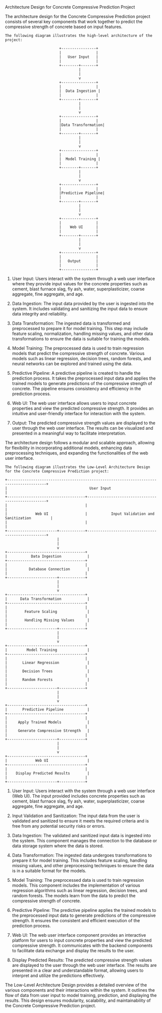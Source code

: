 Architecture Design for Concrete Compressive Prediction Project

The architecture design for the Concrete Compressive Prediction project consists of several key components that work together to predict the compressive strength of concrete based on input features. 

`The following diagram illustrates the high-level architecture of the project:`

```
                         +----------------+
                         |                |
                         |   User Input   |
                         |                |
                         +--------+-------+
                                  |
                                  |
                                  v
                         +----------------+
                         |                |
                         |  Data Ingestion |
                         |                |
                         +--------+-------+
                                  |
                                  |
                                  v
                         +----------------+
                         |                |
                         |Data Transformation|
                         |                |
                         +--------+-------+
                                  |
                                  |
                                  v
                         +----------------+
                         |                |
                         |  Model Training |
                         |                |
                         +--------+-------+
                                  |
                                  |
                                  v
                         +----------------+
                         |                |
                         |Predictive Pipeline|
                         |                |
                         +--------+-------+
                                  |
                                  |
                                  v
                         +----------------+
                         |                |
                         |    Web UI      |
                         |                |
                         +--------+-------+
                                  |
                                  |
                                  v
                         +----------------+
                         |                |
                         |   Output       |
                         |                |
                         +----------------+

```

1. User Input: Users interact with the system through a web user interface where they provide input values for the concrete properties such as cement, blast furnace slag, fly ash, water, superplasticizer, coarse aggregate, fine aggregate, and age.

2. Data Ingestion: The input data provided by the user is ingested into the system. It includes validating and sanitizing the input data to ensure data integrity and reliability.

3. Data Transformation: The ingested data is transformed and preprocessed to prepare it for model training. This step may include feature scaling, normalization, handling missing values, and other data transformations to ensure the data is suitable for training the models.

4. Model Training: The preprocessed data is used to train regression models that predict the compressive strength of concrete. Various models such as linear regression, decision trees, random forests, and neural networks can be explored and trained using the data.

5. Predictive Pipeline: A predictive pipeline is created to handle the prediction process. It takes the preprocessed input data and applies the trained models to generate predictions of the compressive strength of concrete. The pipeline ensures consistency and efficiency in the prediction process.

6. Web UI: The web user interface allows users to input concrete properties and view the predicted compressive strength. It provides an intuitive and user-friendly interface for interaction with the system.

7. Output: The predicted compressive strength values are displayed to the user through the web user interface. The results can be visualized and presented in a meaningful way to facilitate interpretation.

The architecture design follows a modular and scalable approach, allowing for flexibility in incorporating additional models, enhancing data preprocessing techniques, and expanding the functionalities of the web user interface.




`The following diagram illustrates the Low-Level Architecture Design for the Concrete Compressive Prediction project:`

```
+----------------------------------------------------------------------------------------+
|                                      User Input                                        |
+------------------------------------+---------------------------------------------------+
|                                    |                                                   |
|             Web UI                 |           Input Validation and Sanitization         |
|                                    |                                                   |
+-----------------------+------------+---------------------------------------------------+
                        |
                        |
                        v
+------------------------------------+
|           Data Ingestion            |
+------------------------------------+
|                                    |
|          Database Connection        |
|                                    |
+-----------------------+------------+
                        |
                        |
                        v
+------------------------------------+
|      Data Transformation            |
+------------------------------------+
|                                    |
|        Feature Scaling              |
|                                    |
|        Handling Missing Values      |
|                                    |
+-----------------------+------------+
                        |
                        |
                        v
+------------------------------------+
|         Model Training              |
+------------------------------------+
|                                    |
|       Linear Regression             |
|                                    |
|       Decision Trees                |
|                                    |
|       Random Forests                |
|                                    |
+-----------------------+------------+
                        |
                        |
                        v
+------------------------------------+
|       Predictive Pipeline           |
+------------------------------------+
|                                    |
|     Apply Trained Models            |
|                                    |
|     Generate Compressive Strength   |
|                                    |
+-----------------------+------------+
                        |
                        |
                        v
+------------------------------------+
|             Web UI                  |
+------------------------------------+
|                                    |
|    Display Predicted Results        |
|                                    |
+-----------------------+------------+
```

1. User Input: Users interact with the system through a web user interface (Web UI). The input provided includes concrete properties such as cement, blast furnace slag, fly ash, water, superplasticizer, coarse aggregate, fine aggregate, and age.

2. Input Validation and Sanitization: The input data from the user is validated and sanitized to ensure it meets the required criteria and is free from any potential security risks or errors.

3. Data Ingestion: The validated and sanitized input data is ingested into the system. This component manages the connection to the database or data storage system where the data is stored.

4. Data Transformation: The ingested data undergoes transformations to prepare it for model training. This includes feature scaling, handling missing values, and other preprocessing techniques to ensure the data is in a suitable format for the models.

5. Model Training: The preprocessed data is used to train regression models. This component includes the implementation of various regression algorithms such as linear regression, decision trees, and random forests. The models learn from the data to predict the compressive strength of concrete.

6. Predictive Pipeline: The predictive pipeline applies the trained models to the preprocessed input data to generate predictions of the compressive strength. It ensures the consistent and efficient execution of the prediction process.

7. Web UI: The web user interface component provides an interactive platform for users to input concrete properties and view the predicted compressive strength. It communicates with the backend components to facilitate data exchange and display the results to the user.

8. Display Predicted Results: The predicted compressive strength values are displayed to the user through the web user interface. The results are presented in a clear and understandable format, allowing users to interpret and utilize the predictions effectively.

The Low-Level Architecture Design provides a detailed overview of the various components and their interactions within the system. It outlines the flow of data from user input to model training, prediction, and displaying the results. This design ensures modularity, scalability, and maintainability of the Concrete Compressive Prediction project.